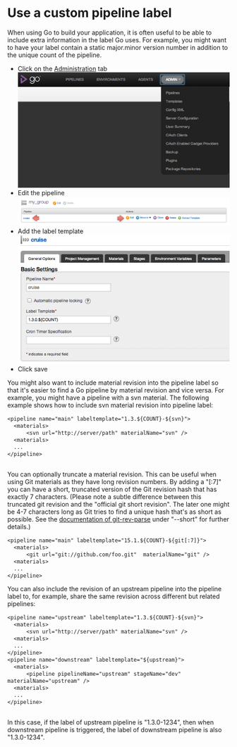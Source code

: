 # Use a custom pipeline label

When using Go to build your application, it is often useful to be able to include extra information in the label Go uses. For example, you might want to have your label contain a static major.minor version number in addition to the unique count of the pipeline.

-   Click on the [Administration](../navigation/administration_page.html) tab
![](../resources/images/topnav_admin.png)
-   Edit the pipeline
![](../resources/images/2_edit_pipeline.png)
-   Add the label template
![](../resources/images/3_add_label_ui.png)
-   Click save

You might also want to include material revision into the pipeline label so that it's easier to find a Go pipeline by material revision and vice versa. For example, you might have a pipeline with a svn material. The following example shows how to include svn material revision into pipeline label:

``` {.code}
<pipeline name="main" labeltemplate="1.3.${COUNT}-${svn}">
  <materials>
      <svn url="http://server/path" materialName="svn" />
  <materials>
  ...
</pipeline>
  
```

You can optionally truncate a material revision.
This can be useful when using Git materials as they have long revision numbers.
By adding a "[:7]" you can have a short, truncated version of the Git revision hash that has exactly 7 characters.
(Please note a subtle difference between this truncated git revision and the "official git short revision".
The later one might be 4-7 characters long as Git tries to find a unique hash that's as short as possible. See the
[documentation of git-rev-parse](https://www.kernel.org/pub/software/scm/git/docs/git-rev-parse.html)
under "--short" for further details.)

``` {.code}
<pipeline name="main" labeltemplate="15.1.${COUNT}-${git[:7]}">
  <materials>
      <git url="git://github.com/foo.git"  materialName="git" />
  <materials>
  ...
</pipeline>

```

You can also include the revision of an upstream pipeline into the pipeline label to, for example, share the same revision across different but related pipelines:

``` {.code}
<pipeline name="upstream" labeltemplate="1.3.${COUNT}-${svn}">
  <materials>
      <svn url="http://server/path" materialName="svn" />
  <materials>
  ...
</pipeline>
<pipeline name="downstream" labeltemplate="${upstream}">
  <materials>
      <pipeline pipelineName="upstream" stageName="dev" materialName="upstream" />
  <materials>
  ...
</pipeline>
  
```

In this case, if the label of upstream pipeline is "1.3.0-1234", then when downstream pipeline is triggered, the label of downstream pipeline is also "1.3.0-1234".